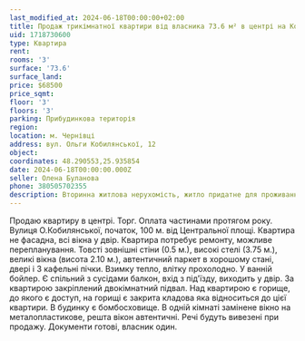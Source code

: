 ```yaml
---
last_modified_at: 2024-06-18T00:00:00+02:00
title: Продаж трикімнатної квартири від власника 73.6 м² в центрі на Кобилянської
uid: 1718730600
type: Квартира
rent:
rooms: '3'
surface: '73.6'
surface_land:
price: $68500
price_sqmt:
floor: '3'
floors: '3'
parking: Прибудинкова територія
region:
location: м. Чернівці
address: вул. Ольги Кобилянської, 12
object:
coordinates: 48.290553,25.935854
date: 2024-06-18T00:00:00.000Z
seller: Олена Буланова
phone: 380505702355
description: Вторинна житлова нерухомість, житло придатне для проживання
---
```


Продаю квартиру в центрі. Торг. Оплата частинами протягом року. Вулиця О.Кобилянської, початок, 100 м. від Центральної площі. Квартира не фасадна, всі вікна у двір. Квартира потребує ремонту, можливе перепланування. Товсті зовнішні стіни (0.5 м.), високі стелі (3.75 м.), великі вікна (висота 2.10 м.), автентичний паркет в хорошому стані, двері і 3 кафельні пічки. Взимку тепло, влітку прохолодно. У ванній бойлер. Є спільний з сусідами балкон, вхід з під'їзду, виходить у двір. За квартирою закріплений двокімнатний підвал. Над квартирою є горище, до якого є доступ, на горищі є закрита кладова яка відноситься до цієї квартири. В будинку є бомбосховище. В одній кімнаті замінене вікно на металопластикове, решта вікон автентичні. Речі будуть вивезені при продажу. Документи готові, власник один.
